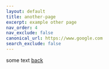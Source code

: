 ```yaml
---
layout: default
title: another-page
excerpt: example other page
nav_order: 4
nav_exclude: false
canonical_url: https://www.google.com
search_exclude: false
---
```


some text
[back](./)
